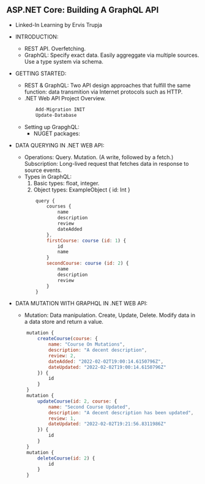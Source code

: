 ## ASP.NET Core: Building A GraphQL API
- Linked-In Learning by Ervis Trupja

- INTRODUCTION:
    - REST API. Overfetching.
    - GraphQL: Specify exact data. Easily aggreggate via multiple sources. Use a type system via schema.

- GETTING STARTED:
    - REST & GraphQL: Two API design approaches that fulfill the same function: data transmition via Internet protocols such as HTTP.
    - .NET Web API Project Overview.
        ```javascript
            Add-Migration INIT
            Update-Database
        ```
    - Setting up GrapghQL:
        - NUGET packages:

- DATA QUERYING IN .NET WEB API:
    - Operations: Query. Mutation. (A write, followed by a fetch.) Subscription: Long-lived request that fetches data in response to source events.
    - Types in GraphQL:
        1. Basic types: float, integer.
        2. Object types: ExampleObject { id: Int }
        ```javascript
            query {
                courses {
                    name
                    description
                    review
                    dateAdded
                },
                firstCourse: course (id: 1) {
                    id
                    name
                }
                secondCourse: course (id: 2) {
                    name
                    description
                    review
                }
            }
        ```

- DATA MUTATION WITH GRAPHQL IN .NET WEB API:
    - Mutation: Data manipulation. Create, Update, Delete. Modify data in a data store and return a value.
    ```javascript
        mutation {
            createCourse(course: {
                name: "Course On Mutations",
                description: "A decent description",
                review: 2,
                dateAdded: "2022-02-02T19:00:14.6150796Z",
                dateUpdated: "2022-02-02T19:00:14.6150796Z"
            }) {
                id
            }
        }
        mutation {
            updateCourse(id: 2, course: {
                name: "Second Course Updated",
                description: "A decent description has been updated",
                review: 1,
                dateUpdated: "2022-02-02T19:21:56.8311986Z"
            }) {
                id
            }
        }
        mutation {
            deleteCourse(id: 2) {
                id
            }
        }
    ```